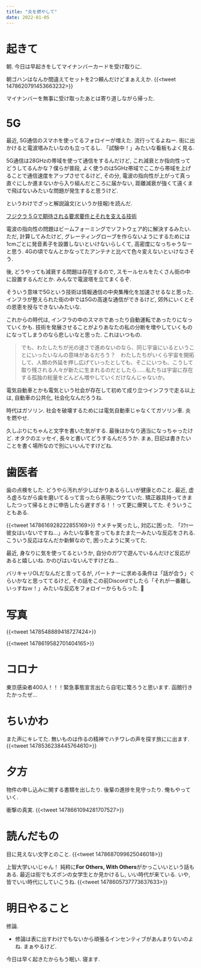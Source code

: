 ```yaml
---
title: "炎を燃やして"
date: 2022-01-05
---
```


# 起きて
朝. 今日は早起きをしてマイナンバーカードを受け取りに.

朝ゴハンはなんか間違えてセットを2つ頼んだけどまぁええか.
{{<tweet 1478620791453663232>}}

マイナンバーを無事に受け取ったあとは寄り道しながら帰った.
# 5G
最近, 5G通信のスマホを使ってるフォロイーが増えた. 流行ってるよねー. 街に出かけると電波塔みたいなのも立ってるし. 「試験中！」みたいな看板もよく見る.

5G通信は28GHzの帯域を使って通信をするんだけど, これ減衰とか指向性ってどうしてるんかな？僕らが普段, よく使うのは5GHz帯域でここから帯域を上げることで通信速度をアップさせてるけど, その分, 電波の指向性が上がって真っ直ぐにしか進まないから入り組んだところに届かない, 距離減衰が強くて遠くまで飛ばないみたいな問題が発生すると思うけど.

というわけでざっと解説論文(というか技報)を読んだ. 

[フジクラ 5 Gで期待される要求要件とそれを支える技術](https://www.fujikura.co.jp/rd/gihou/backnumber/pages/__icsFiles/afieldfile/2021/10/01/134_R1.pdf)

電波の指向性の問題はビームフォーミングでソフトウェア的に解決するみたい. ただ, 計算してみたけど, グレーティングローブを作らないようにするためには1cmごとに発音素子を設置しないといけないらしくて, 高密度になっちゃうなーと思う. 4Gの頃でなんとかなってたアンテナと比べて色々変えないといけなさそう. 

後, どうやっても減衰する問題は存在するので, スモールセルをたくさん街の中に設置するんだとか. みんなで電波塔を立てまくるぞ.

そういう意味で5Gという技術は情報通信の中央集権化を加速させるなと思った. インフラが整えられた街の中では5Gの高速な通信ができるけど, 郊外にいくとその恩恵を授与できないみたいな.

これからの時代は, インフラの中のスマホであったり自動運転であったりになっていくかも. 技術を発展させることがよりあなたの私の分断を増やしていくものになってしまうのなら悲しいなと思った. これはいつもの.


> でも、わたしたちが光の速さで進めないのなら、同じ宇宙にいるということにいったいなんの意味があるだろう？　わたしたちがいくら宇宙を開拓して、人類の外延を押し広げていったとしても、そこにいつも、こうして取り残される人々が新たに生まれるのだとしたら……私たちは宇宙に存在する孤独の総量をどんどん増やしていくだけなんじゃないか。

電気自動車とかも電気という社会が存在して初めて成り立つインフラで走る以上は, 自動車の公共化, 社会化なんだろうね.

時代はガソリン. 社会を破壊するためには電気自動車じゃなくてガソリン車. 炎を燃やせ.

久しぶりにちゃんと文字を書いた気がする. 最後はかなり適当になっちゃったけど. オタクのエッセイ, 長々と書いてどうするんだろうか. まぁ, 日記は書きたいことを書く場所なので別にいいんですけどね.

# 歯医者
歯の点検をした. どうやら汚れが少しばかりあるらしいが健康とのこと. 最近, 虚ろ虚ろながら歯を磨いてるって言ったら表現にウケていた. 矯正器具持ってきましたつって帰るときに申告したら遅すぎる！！って更に爆笑してた. そういうこともある.

{{<tweet 1478616928222855169>}}
↑メチャ笑ったし, 対応に困った. 「ｽｳｩー彼女はいないですね...」みたいな事を言ってもまたまたーみたいな反応をされる. こういう反応はなんだか新鮮なので, 困ったように笑ってた.

最近, 身なりに気を使ってるというか, 自分のガワで遊んでいるんだけど反応があると嬉しいね. かのぴはいないんですけどね...

バリキャリOLだなんだと言ってるが, パートナーに求める条件は「話が合う」ぐらいかなと思っててるけど, その話をこの前Discordでしたら「それが一番難しいっすねｗ！」みたいな反応をフォロイーからもらった. 🖕

# 写真
{{<tweet 1478548889418727424>}}

{{<tweet 1478619582701404165>}}
# コロナ
東京感染者400人！！！緊急事態宣言出たら自宅に篭ろうと思います. 函館行きたかったぜ...

# ちいかわ
また声にキレてた. 無いものは作るの精神でハチワレの声を探す旅にに出ます.
{{<tweet 1478536238445764610>}}
# 夕方
物件の申し込みに関する書類を出したり.
後輩の進捗を見守ったり. 俺もやっていく.

衝撃の真実.
{{<tweet 1478661094281707527>}}

# 読んだもの
目に見えない文字とのこと.
{{<tweet 1478687099625046018>}}

上智大学いいじゃん！ 純粋に**For Others, With Others**がかっこいいという話もある. 最近は街でもズボンの女学生とか見かけるし, いい時代が来ている. いや, 皆でいい時代にしていこうね.
{{<tweet 1478605737773637633>}}

# 明日やること
修論.
- 修論は表に出すわけでもないから頑張るインセンティブがあんまりないのよね. まぁやるけど.

今日は早く起きたからもう眠い. 寝ます.